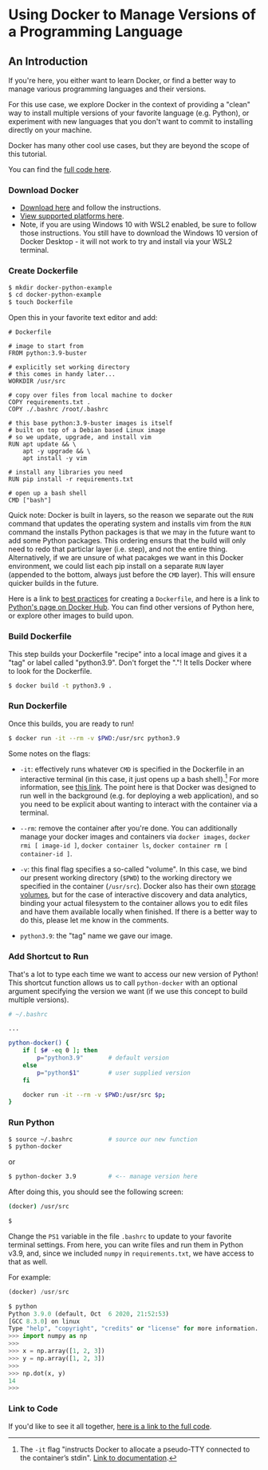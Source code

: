 # Using Docker to Manage Versions of a Programming Language
## An Introduction

If you're here, you either want to learn Docker, or find a better way to manage various programming languages and their versions.

For this use case, we explore Docker in the context of providing a "clean" way to install multiple versions of your favorite language (e.g. Python), or experiment with new languages that you don't want to commit to installing directly on your machine.

Docker has many other cool use cases, but they are beyond the scope of this tutorial.

You can find the [full code here](https://github.com/Untitled-Blog/Docker-for-Economists).

### Download Docker 
- [Download here](https://docs.docker.com/get-docker/) and follow the instructions.
- [View supported platforms here](https://docs.docker.com/engine/install/). 
- Note, if you are using Windows 10 with WSL2 enabled, be sure to follow those instructions. You still have to download the Windows 10 version of Docker Desktop - it will not work to try and install via your WSL2 terminal. 

### Create Dockerfile 

```bash
$ mkdir docker-python-example 
$ cd docker-python-example
$ touch Dockerfile
```

Open this in your favorite text editor and add:

```docker
# Dockerfile 

# image to start from
FROM python:3.9-buster 

# explicitly set working directory 
# this comes in handy later...
WORKDIR /usr/src

# copy over files from local machine to docker
COPY requirements.txt .
COPY ./.bashrc /root/.bashrc

# this base python:3.9-buster images is itself 
# built on top of a Debian based Linux image 
# so we update, upgrade, and install vim
RUN apt update && \
	apt -y upgrade && \ 
	apt install -y vim 

# install any libraries you need
RUN pip install -r requirements.txt

# open up a bash shell
CMD ["bash"]
```

Quick note: Docker is built in layers, so the reason we separate out the `RUN` command that updates the operating system and installs vim from the `RUN` command the installs Python packages is that we may in the future want to add some Python packages. This ordering ensurs that the build will only need to redo that particlar layer (i.e. step), and not the entire thing. Alternatively, if we are unsure of what pacakges we want in this Docker environment, we could list each pip install on a separate `RUN` layer (appended to the bottom, always just before the `CMD` layer). This will ensure quicker builds in the future. 

Here is a link to [best practices](https://docs.docker.com/develop/develop-images/dockerfile_best-practices/)  for creating a `Dockerfile`, and here is a link to [Python's page on Docker Hub](https://hub.docker.com/_/python). You can find other versions of Python here, or explore other images to build upon.

### Build Dockerfile 

This step builds your Dockerfile "recipe" into a local image and gives it a "tag" or label called "python3.9". Don't forget the "."! It tells Docker where to look for the Dockerfile.

```bash
$ docker build -t python3.9 .
```

### Run Dockerfile

Once this builds, you are ready to run! 

```bash
$ docker run -it --rm -v $PWD:/usr/src python3.9 
```

Some notes on the flags:

- `-it`: effectively runs whatever `CMD` is specified in the Dockerfile in an interactive terminal (in this case, it just opens up a bash shell).[^1] For more information, see [this link](https://docs.docker.com/engine/reference/run/). The point here is that Docker was designed to run well in the background (e.g. for deploying a web application), and so you need to be explicit about wanting to interact with the container via a terminal.

- `--rm`: remove the container after you're done. You can additionally manage your docker images and containers via `docker images`, `docker rmi [ image-id ]`, `docker container ls`, `docker container rm [ container-id ]`. 
- `-v`: this final flag specifies a so-called "volume". In this case, we bind our present working directory (`$PWD`) to the working directory we specified in the container (`/usr/src`). Docker also has their own [storage volumes](https://docs.docker.com/storage/volumes/), but for the case of interactive discovery and data analytics, binding your actual filesystem to the container allows you to edit files and have them available locally when finished. If there is a better way to do this, please let me know in the comments. 

- `python3.9`: the "tag" name we gave our image.

### Add Shortcut to Run

That's a lot to type each time we want to access our new version of Python! This shortcut function allows us to call `python-docker` with an optional argument specifying the version we want (if we use this concept to build multiple versions). 

```bash 
# ~/.bashrc

...

python-docker() {
	if [ $# -eq 0 ]; then
		p="python3.9"       # default version
	else
		p="python$1"        # user supplied version
	fi

	docker run -it --rm -v $PWD:/usr/src $p;
}
```

### Run Python 

```bash 
$ source ~/.bashrc          # source our new function
$ python-docker
```
or 

```bash 
$ python-docker 3.9         # <-- manage version here
```

After doing this, you should see the following screen: 

```bash
(docker) /usr/src

$
```

Change the `PS1` variable in the file `.bashrc` to update to your favorite terminal settings. From here, you can write files and run them in Python v3.9, and, since we included `numpy` in `requirements.txt`, we have access to that as well. 

For example: 

```python
(docker) /usr/src 

$ python 
Python 3.9.0 (default, Oct  6 2020, 21:52:53) 
[GCC 8.3.0] on linux
Type "help", "copyright", "credits" or "license" for more information.
>>> import numpy as np
>>>
>>> x = np.array([1, 2, 3])
>>> y = np.array([1, 2, 3])
>>>
>>> np.dot(x, y)
14
>>>
```



### Link to Code

If you'd like to see it all together, [here is a link to the full code](https://github.com/Untitled-Blog/Docker-for-Economists).

[^1]: The `-it` flag "instructs Docker to allocate a pseudo-TTY connected to the container’s stdin". [Link to documentation](https://docs.docker.com/engine/reference/commandline/run/).
